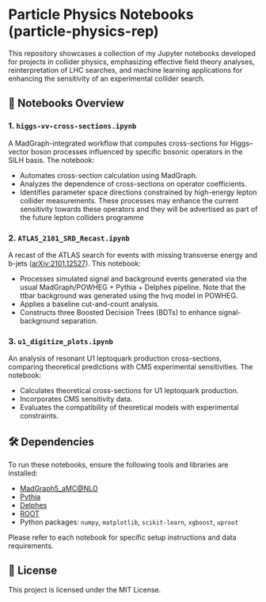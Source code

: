 
# Particle Physics Notebooks (particle-physics-rep)

This repository showcases a collection of my Jupyter notebooks developed for projects in collider physics, emphasizing effective field theory analyses, reinterpretation of LHC searches, and machine learning applications for enhancing the sensitivity of an experimental collider search.

## 📘 Notebooks Overview

### 1. `higgs-vv-cross-sections.ipynb`
A MadGraph-integrated workflow that computes cross-sections for Higgs–vector boson processes influenced by specific bosonic operators in the SILH basis. The notebook:
- Automates cross-section calculation using MadGraph.
- Analyzes the dependence of cross-sections on operator coefficients.
- Identifies parameter space directions constrained by high-energy lepton collider measurements. These processes may enhance the current sensitivity towards these operators and they will be advertised as part of the future lepton colliders programme

### 2. `ATLAS_2101_SRD_Recast.ipynb`
A recast of the ATLAS search for events with missing transverse energy and b-jets ([arXiv:2101.12527](https://arxiv.org/abs/2101.12527)). This notebook:
- Processes simulated signal and background events generated via the usual MadGraph/POWHEG + Pythia + Delphes pipeline. Note that the ttbar background was generated using the hvq model in POWHEG. 
- Applies a baseline cut-and-count analysis.
- Constructs three Boosted Decision Trees (BDTs) to enhance signal-background separation.

### 3. `u1_digitize_plots.ipynb`
An analysis of resonant U1 leptoquark production cross-sections, comparing theoretical predictions with CMS experimental sensitivities. The notebook:
- Calculates theoretical cross-sections for U1 leptoquark production.
- Incorporates CMS sensitivity data.
- Evaluates the compatibility of theoretical models with experimental constraints.

## 🛠️ Dependencies

To run these notebooks, ensure the following tools and libraries are installed:

- [MadGraph5_aMC@NLO](https://launchpad.net/mg5amcnlo)
- [Pythia](https://pythia.org/)
- [Delphes](https://delphes.gitlab.io/)
- [ROOT](https://root.cern/)
- Python packages: `numpy`, `matplotlib`, `scikit-learn`, `xgboost`, `uproot`

Please refer to each notebook for specific setup instructions and data requirements.


## 📄 License

This project is licensed under the MIT License. 

